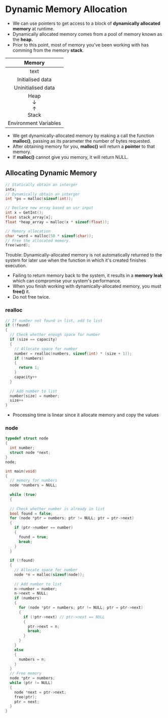 # Dynamic Memory Allocation
- We can use pointers to get access to a block of **dynamically allocated memory** at runtime.
- Dynamically allocated memory comes from a pool of memory known as the **heap.**
- Prior to this point, most of memory you've been working with has comming from the memory **stack**.

|          Memory         |
|:-----------------------:|
|           text          |
|     Initialised data    |
|    Uninitialised data   |
| Heap<br>↓<br>↑<br>Stack |
|  Environment Variables  |

- We get dynamically-allocated memory by making a call the function **malloc()**, passing as its parameter the number of bytes requested.
- After obtaining memory for you, **malloc()** will return a **pointer** to that memory.
- If **malloc()** cannot give you memory, it will return NULL.

## Allocating Dynamic Memory
```cpp
// Statically obtain an interger
intx;
// Dynamically obtain an interger
int *px = malloc(sizeof(int));

// Declare new array based on usr input
int x = GetInt();
float stack_array[x];
float *heap_array = malloc(x * sizeof(float));

// Memory allocation
char *word = malloc(50 * sizeof(char));
// Free the allocated memory.
free(word);
```

Trouble: Dynamically-allocated memory is not automatically returned to the system for later use when the function in which it's created finishes execution.
- Failing to return memory back to the system, it results in a **memory leak** which can compromise your system's performance.
- When you finish working with dynamically-allocated memory, you must **free()** it.
- Do not free twice.

### realloc
```cpp
// If number not found in list, add to list
if (!found)
{
  // Check whether enough space for number
  if (size == capacity)
  {
    // Allocate space for number
    number = realloc(numbers, sizeof(int) * (size + 1));
    if (!numbers)
    {
      return 1;
    }
    capacity++
  }
  
  // Add number to list
  number[size] = number;
  size++
}
```

- Processing time is linear since it allocate memory and copy the values

### node
```cpp
typedef struct node
{
  int number;
  struct node *next;
}
node;

int main(void)
{
  // memory for numbers
  node *numbers = NULL;
  
  while (true)
  {
  
  // Check whether number is already in list
  bool found = false;
  for (node *ptr = numbers; ptr != NULL; ptr = ptr->next)
  {
    if (ptr->number == number)
    {
      found = true;
      break;
    }
  }
  
  if (!found)
  {
    // Allocate space for number
    node *n = malloc(sizeof(node));
    
    // Add number to list
    n->number = number;
    n->next = NULL;
    if (numbers)
    {
      for (node *ptr = numbers; ptr != NULL; ptr = ptr->next)
      {
        if (!ptr->next) // ptr->next == NULL
        {
          ptr->next = n;
          break;
        }
      }
    }
    else
    {
      numbers = n;
    }
  }
  // Free memory
  node *ptr = numbers;
  while (ptr != NULL)
  {
    node *next = ptr->next;
    free(ptr);
    ptr = next;
  }
}
  
  
```
